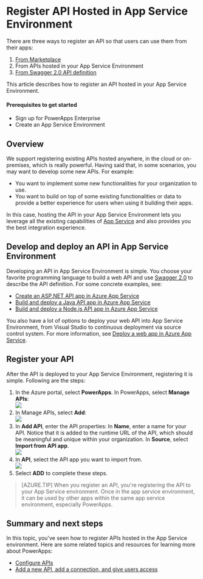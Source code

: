 <properties
	pageTitle="Register API hosted in App Service Environment | Microsoft Azure"
	description="Register API hosted in App Service Environment"
	services="powerapps"
	documentationCenter="" 
	authors="MandiOhlinger"
	manager="dwrede"
	editor=""/>

<tags
   ms.service="powerapps"
   ms.devlang="na"
   ms.topic="article"
   ms.tgt_pltfrm="na"
   ms.workload="na" 
   ms.date="11/17/2015"
   ms.author="guayan"/>

# Register API Hosted in App Service Environment

There are three ways to register an API so that users can use them from their apps:

1. [From Marketplace](powerapps-register-from-available-apis.md)
2. From APIs hosted in your App Service Environment
3. [From Swagger 2.0 API definition](powerapps-register-existing-api-from-api-definition.md)

This article describes how to register an API hosted in your App Service Environment.

#### Prerequisites to get started

- Sign up for PowerApps Enterprise
- Create an App Service Environment

## Overview

We support registering existing APIs hosted anywhere, in the cloud or on-premises, which is really powerful. Having said that, in some scenarios, you may want to develop some new APIs. For example:

- You want to implement some new functionalities for your organization to use.
- You want to build on top of some existing functionalities or data to provide a better experience for users when using it building their apps.

In this case, hosting the API in your App Service Environment lets you leverage all the existing capabilities of [App Service]() and also provides you the best integration experience.

## Develop and deploy an API in App Service Environment

Developing an API in App Service Environment is simple. You choose your favorite programming language to build a web API and use [Swagger 2.0](http://swagger.io) to describe the API definition. For some concrete examples, see:  

- [Create an ASP.NET API app in Azure App Service](https://azure.microsoft.com/documentation/articles/app-service-dotnet-create-api-app/)
- [Build and deploy a Java API app in Azure App Service](https://azure.microsoft.com/documentation/articles/app-service-api-java-api-app/)
- [Build and deploy a Node.js API app in Azure App Service](https://azure.microsoft.com/documentation/articles/app-service-api-nodejs-api-app/)

You also have a lot of options to deploy your web API into App Service Environment, from Visual Studio to continuous deployment via source control system. For more information, see [Deploy a web app in Azure App Service](https://azure.microsoft.com/documentation/articles/web-sites-deploy/).

## Register your API

After the API is deployed to your App Service Environment, registering it is simple. Following are the steps:

1. In the Azure portal, select **PowerApps**. In PowerApps, select **Manage APIs**:  
	![][11]
2. In Manage APIs, select **Add**:  
	![][12]  
3. In **Add API**, enter the API properties:
	In **Name**, enter a name for your API. Notice that it is added to the runtime URL of the API, which should be meaningful and unique within your organization.
	In **Source**, select **Import from API app**.  
	![][13]
4. In **API**, select the API app you want to import from.  
	![][14]
5. Select **ADD** to complete these steps.

> [AZURE.TIP] When you register an API, you're registering the API to your App Service environment. Once in the app service environment, it can be used by other apps within the same app service environment, especially PowerApps.

## Summary and next steps

In this topic, you've seen how to register APIs hosted in the App Service environment. Here are some related topics and resources for learning more about PowerApps:  

- [Configure APIs][21]
- [Add a new API, add a connection, and give users access][22]

<!--Reference-->
[11]: ./media/powerapps-register-api-hosted-in-app-service/registered-apis-part.png
[12]: ./media/powerapps-register-api-hosted-in-app-service/add-api-button.png
[13]: ./media/powerapps-register-api-hosted-in-app-service/add-api-blade.png
[14]: ./media/powerapps-register-api-hosted-in-app-service/add-api-select-from-ase.png
[21]: powerapps-configure-apis.md
[22]: powerapps-create-new-connector.md
